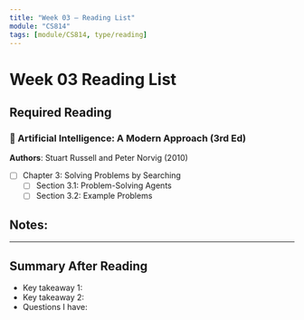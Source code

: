 ```yaml
---
title: "Week 03 — Reading List"
module: "CS814"
tags: [module/CS814, type/reading]
---
```


# Week 03 Reading List

## Required Reading

### 📖 Artificial Intelligence: A Modern Approach (3rd Ed)
**Authors**: Stuart Russell and Peter Norvig (2010)

- [ ] Chapter 3: Solving Problems by Searching
  - [ ] Section 3.1: Problem-Solving Agents
  - [ ] Section 3.2: Example Problems

**Notes**:
-

---

## Summary After Reading
- Key takeaway 1:
- Key takeaway 2:
- Questions I have:
